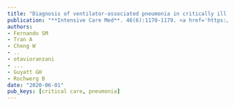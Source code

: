 ```yaml
---
title: "Diagnosis of ventilator-associated pneumonia in critically ill adult patients-a systematic review and meta-analysis"
publication: "**Intensive Care Med**. 46(6):1170-1179. <a href='https://doi.org/10.1007/s00134-020-06036-z' target='_blank' rel='noopener noreferrer'>10.1007/s00134-020-06036-z</a>"
authors:
- Fernando SM
- Tran A
- Cheng W
- ..
- otavioranzani
- ...
- Guyatt GH
- Rochwerg B
date: "2020-06-01"
pub_keys: [critical care, pneumonia]
---
```

